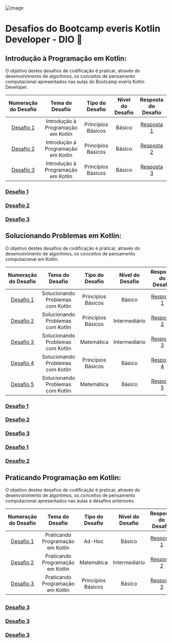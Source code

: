![image](https://user-images.githubusercontent.com/78937585/113632128-f8224180-9640-11eb-92ee-61379b1ff541.png)

# Desafios do Bootcamp everis Kotlin Developer - DIO 📄





## Introdução à Programação em Kotlin:

O objetivo destes desafios de codificação é praticar, através do desenvolvimento de algoritmos, os conceitos de pensamento computacional apresentados nas aulas do Bootcamp everis Kotlin Developer.

| Numeração do Desafio  |          Tema do Desafio           |  Tipo do Desafio   | Nível do Desafio |                   Resposta do Desafio                   |
| :-------------------: | :--------------------------------: | :----------------: | :--------------: | :-----------------------------------------------------: |
| [Desafio 1](#anchor1) | Introdução à Programação em Kotlin | Princípios Básicos |      Básico      |   [Resposta 1](src/main/kotlin/DesafioSomaSimples.kt)   |
| [Desafio 2](#anchor2) | Introdução à Programação em Kotlin | Princípios Básicos |      Básico      | [Resposta 2](src/main/kotlin/DesafioNumerosInpares.kt)  |
| [Desafio 3](#anchor3) | Introdução à Programação em Kotlin | Princípios Básicos |      Básico      | [Resposta 3](src/main/kotlin/DesafioQuadradoEAoCubo.kt) |

### <a id="anchor2"></a>[Desafio 1](#anchor1)

### <a id="anchor2"></a>[Desafio 2](#anchor2)

### <a id="anchor2"></a>[Desafio 3](#anchor3)



## Solucionando Problemas em Kotlin:

O objetivo destes desafios de codificação é praticar, através do desenvolvimento de algoritmos, os conceitos de pensamento computacional em Kotlin.

| Numeração do Desafio  |          Tema do Desafio          |  Tipo do Desafio   | Nível do Desafio |                     Resposta do Desafio                      |
| :-------------------: | :-------------------------------: | :----------------: | :--------------: | :----------------------------------------------------------: |
| [Desafio 1](#anchor4) | Solucionando Problemas com Kotlin | Princípios Básicos |      Básico      | [Resposta 1](src/main/kotlin/DesafioTaxaDeImpostoDeRenda.kt) |
| [Desafio 2](#anchor5) | Solucionando Problemas com Kotlin | Princípios Básicos |  Intermediário   |      [Resposta 2](src/main/kotlin/DesafioAreaDoCirculo)      |
| [Desafio 3](#anchor6) | Solucionando Problemas com Kotlin |     Matemática     |  Intermediário   |     [Resposta 3](src/main/kotlin/DesafioPrimoRapido.kt)      |
| [Desafio 4](#anchor7) | Solucionando Problemas com Kotlin | Princípios Básicos |      Básico      | [Resposta 4](src/main/kotlin/DesafioACorridaDeTartarugas.kt) |
| [Desafio 5](#anchor8) | Solucionando Problemas com Kotlin |     Matemática     |      Básico      |      [Resposta 5](src/main/kotlin/DesafioFigurinhas.kt)      |

### <a id="anchor2"></a>[Desafio 1](#anchor4)

### <a id="anchor2"></a>[Desafio 2](#anchor5)

### <a id="anchor2"></a>[Desafio 3](#anchor6)

### <a id="anchor2"></a>[Desafio 1](#anchor7)

### <a id="anchor2"></a>[Desafio 2](#anchor8)







## Praticando Programação em Kotlin:

O objetivo destes desafios de codificação é praticar, através do desenvolvimento de algoritmos, os conceitos de pensamento computacional apresentados nas aulas e desafios anteriores.

|  Numeração do Desafio  |         Tema do Desafio          |  Tipo do Desafio   | Nível do Desafio |                     Resposta do Desafio                      |
| :--------------------: | :------------------------------: | :----------------: | :--------------: | :----------------------------------------------------------: |
| [Desafio 1](#anchor9)  | Praticando Programação em Kotlin |       Ad-Hoc       |      Básico      | [Resposta 1](src/main/kotlin/DesafioOJogoMatematicoDePaula.kt) |
| [Desafio 2](#anchor10) | Praticando Programação em Kotlin |     Matemática     |  Intermediário   | [Resposta 2](src/main/kotlin/DesafioConversaoSimplesDeBase.kt) |
| [Desafio 3](#anchor11) | Praticando Programação em Kotlin | Princípios Básicos |      Básico      |     [Resposta 3](src/main/kotlin/DesafioBobConduite.kt)      |

## 

### <a id="anchor2"></a>[Desafio 3](#anchor9)

### <a id="anchor2"></a>[Desafio 3](#anchor10)

### <a id="anchor2"></a>[Desafio 3](#anchor11)



